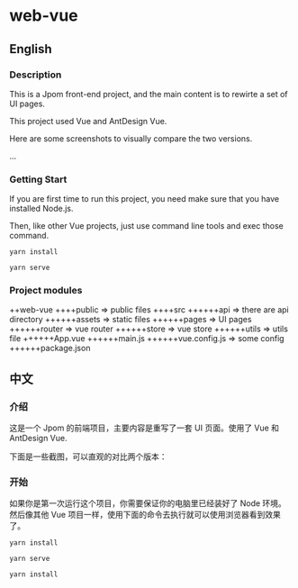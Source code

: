 # web-vue

## English

### Description

This is a Jpom front-end project, and the main content is to rewirte a set of UI pages.

This project used Vue and AntDesign Vue.

Here are some screenshots to visually compare the two versions.

...  

### Getting Start

If you are first time to run this project, you need make sure that you have installed Node.js.

Then, like other Vue projects, just use command line tools and exec those command.
```
yarn install
```
```
yarn serve
```

### Project modules
++web-vue
++++public => public files
++++src
++++++api => there are api directory
++++++assets => static files
++++++pages => UI pages
++++++router => vue router
++++++store => vue store
++++++utils => utils file
++++++App.vue
++++++main.js
++++++vue.config.js => some config
++++++package.json

## 中文

### 介绍

这是一个 Jpom 的前端项目，主要内容是重写了一套 UI 页面。使用了 Vue 和 AntDesign Vue.

下面是一些截图，可以直观的对比两个版本：

### 开始
如果你是第一次运行这个项目，你需要保证你的电脑里已经装好了 Node 环境。然后像其他 Vue 项目一样，使用下面的命令去执行就可以使用浏览器看到效果了。
```
yarn install
```
```
yarn serve
```
```
yarn install
```
